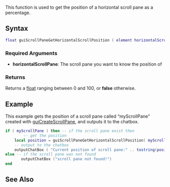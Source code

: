 This function is used to get the position of a horizontal scroll pane as a percentage.

Syntax
------

``` lua
float guiScrollPaneGetHorizontalScrollPosition ( element horizontalScrollPane )
```

### Required Arguments

-   **horizontalScrollPane**: The scroll pane you want to know the position of

### Returns

Returns a [float](/docs/float.md "wikilink") ranging between 0 and 100, or **false** otherwise.

Example
-------

This example gets the position of a scroll pane called “myScrollPane” created with [guiCreateScrollPane](/docs/guicreatescrollpane.md "wikilink"), and outputs it to the chatbox.

``` lua
if ( myScrollPane ) then -- if the scroll pane exist then
        -- get the position
    local position = guiScrollPaneGetHorizontalScrollPosition( myScrollPane )
    -- output to the chatbox
    outputChatBox ( "Current position of scroll pane:" .. tostring(position) .. "%" )
else -- if the scroll pane was not found
       outputChatBox ("scroll pane not found!")
end
```

See Also
--------
